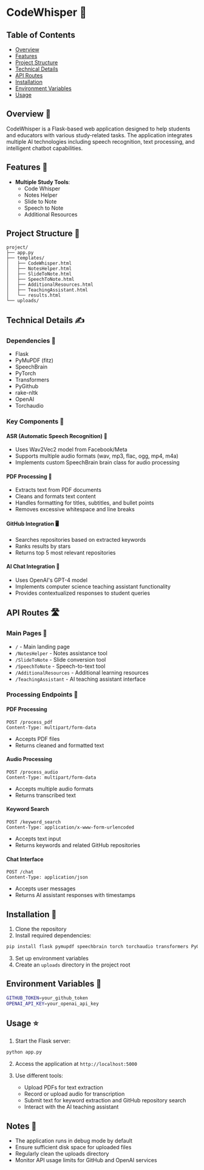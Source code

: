 # CodeWhisper :mage:

## Table of Contents
- [Overview](#overview)
- [Features](#features)
- [Project Structure](#project-structure)
- [Technical Details](#technical-details)
- [API Routes](#api-routes)
- [Installation](#installation)
- [Environment Variables](#environment-variables)
- [Usage](#usage)

## Overview :rocket:
CodeWhisper is a Flask-based web application designed to help students and educators with various study-related tasks. The application integrates multiple AI technologies including speech recognition, text processing, and intelligent chatbot capabilities.

## Features :crystal_ball:
- **Multiple Study Tools**:
  - Code Whisper
  - Notes Helper
  - Slide to Note
  - Speech to Note
  - Additional Resources

## Project Structure :memo:
```
project/
├── app.py
├── templates/
│   ├── CodeWhisper.html
│   ├── NotesHelper.html
│   ├── SlideToNote.html
│   ├── SpeechToNote.html
│   ├── AdditionalResources.html
│   ├── TeachingAssistant.html
│   └── results.html
└── uploads/
```

## Technical Details  :writing_hand:

### Dependencies :toolbox:
- Flask
- PyMuPDF (fitz)
- SpeechBrain
- PyTorch
- Transformers
- PyGithub
- rake-nltk
- OpenAI
- Torchaudio

### Key Components 🔎

#### ASR (Automatic Speech Recognition) :microphone:
- Uses Wav2Vec2 model from Facebook/Meta
- Supports multiple audio formats (wav, mp3, flac, ogg, mp4, m4a)
- Implements custom SpeechBrain brain class for audio processing

#### PDF Processing :notebook:
- Extracts text from PDF documents
- Cleans and formats text content
- Handles formatting for titles, subtitles, and bullet points
- Removes excessive whitespace and line breaks

#### GitHub Integration :desktop_computer:
- Searches repositories based on extracted keywords
- Ranks results by stars
- Returns top 5 most relevant repositories

#### AI Chat Integration :robot:
- Uses OpenAI's GPT-4 model
- Implements computer science teaching assistant functionality
- Provides contextualized responses to student queries

## API Routes :motorway:

### Main Pages :bookmark_tabs:
- `/` - Main landing page
- `/NotesHelper` - Notes assistance tool
- `/SlideToNote` - Slide conversion tool
- `/SpeechToNote` - Speech-to-text tool
- `/AdditionalResources` - Additional learning resources
- `/TeachingAssistant` - AI teaching assistant interface

### Processing Endpoints :pushpin:
#### PDF Processing 
```http
POST /process_pdf
Content-Type: multipart/form-data
```
- Accepts PDF files
- Returns cleaned and formatted text

#### Audio Processing
```http
POST /process_audio
Content-Type: multipart/form-data
```
- Accepts multiple audio formats
- Returns transcribed text

#### Keyword Search
```http
POST /keyword_search
Content-Type: application/x-www-form-urlencoded
```
- Accepts text input
- Returns keywords and related GitHub repositories

#### Chat Interface
```http
POST /chat
Content-Type: application/json
```
- Accepts user messages
- Returns AI assistant responses with timestamps

## Installation :wrench:

1. Clone the repository
2. Install required dependencies:
```bash
pip install flask pymupdf speechbrain torch torchaudio transformers PyGithub rake-nltk openai
```
3. Set up environment variables
4. Create an `uploads` directory in the project root

## Environment Variables :game_die:
```bash
GITHUB_TOKEN=your_github_token
OPENAI_API_KEY=your_openai_api_key
```

## Usage :star:

1. Start the Flask server:
```bash
python app.py
```

2. Access the application at `http://localhost:5000`

3. Use different tools:
   - Upload PDFs for text extraction
   - Record or upload audio for transcription
   - Submit text for keyword extraction and GitHub repository search
   - Interact with the AI teaching assistant

## Notes :key:
- The application runs in debug mode by default
- Ensure sufficient disk space for uploaded files
- Regularly clean the uploads directory
- Monitor API usage limits for GitHub and OpenAI services
